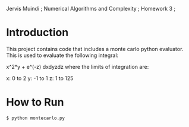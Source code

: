 Jervis Muindi ;
Numerical Algorithms and Complexity ;
Homework 3 ;

Introduction
============
This project contains code that includes a monte carlo python evaluator. This is used to evaluate the following
integral:

x^2*y + e^(-z) dxdyzdz where the limits of integration are:

x: 0 to 2
y: -1 to 1
z: 1 to 125


How to Run
==========

`$ python montecarlo.py`
